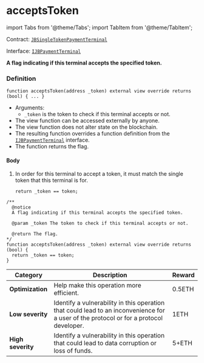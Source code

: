 # acceptsToken

import Tabs from '@theme/Tabs';
import TabItem from '@theme/TabItem';

Contract: [`JBSingleTokenPaymentTerminal`](/protocol/api/contracts/or-abstract/jbsingletokenpaymentterminal/README.md)​‌

Interface: [`IJBPaymentTerminal`](/protocol/api/interfaces/ijbpaymentterminal.md)

<Tabs>
<TabItem value="Step by step" label="Step by step">

**A flag indicating if this terminal accepts the specified token.**

### Definition

```
function acceptsToken(address _token) external view override returns (bool) { ... }
```

* Arguments:
  * `_token` is the token to check if this terminal accepts or not.
* The view function can be accessed externally by anyone.
* The view function does not alter state on the blockchain.
* The resulting function overrides a function definition from the [`IJBPaymentTerminal`](/protocol/api/interfaces/ijbpaymentterminal.md) interface.
* The function returns the flag.

#### Body

1.  In order for this terminal to accept a token, it must match the single token that this terminal is for.

    ```
    return _token == token;
    ```

</TabItem>

<TabItem value="Code" label="Code">

```
/** 
  @notice
  A flag indicating if this terminal accepts the specified token.

  @param _token The token to check if this terminal accepts or not.

  @return The flag.
*/
function acceptsToken(address _token) external view override returns (bool) {
  return _token == token;
}
```

</TabItem>

<TabItem value="Bug bounty" label="Bug bounty">

| Category          | Description                                                                                                                            | Reward |
| ----------------- | -------------------------------------------------------------------------------------------------------------------------------------- | ------ |
| **Optimization**  | Help make this operation more efficient.                                                                                               | 0.5ETH |
| **Low severity**  | Identify a vulnerability in this operation that could lead to an inconvenience for a user of the protocol or for a protocol developer. | 1ETH   |
| **High severity** | Identify a vulnerability in this operation that could lead to data corruption or loss of funds.                                        | 5+ETH  |

</TabItem>
</Tabs>
